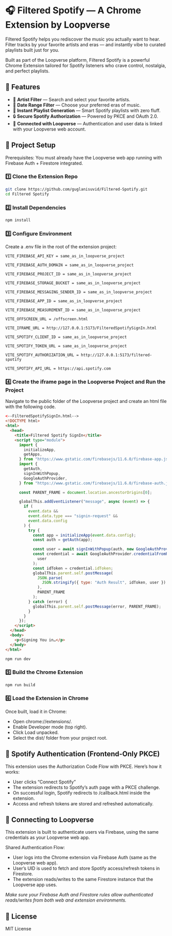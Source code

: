 # 🎧 Filtered Spotify — A Chrome Extension by Loopverse

Filtered Spotify helps you rediscover the music you actually want to hear. Filter tracks by your favorite artists and eras — and instantly vibe to curated playlists built just for you.

Built as part of the Loopverse platform, Filtered Spotify is a powerful Chrome Extension tailored for Spotify listeners who crave control, nostalgia, and perfect playlists.

## 🌟 Features

- 🎤 **Artist Filter** — Search and select your favorite artists.
- 📅 **Date Range Filter** — Choose your preferred eras of music.
- 🔁 **Instant Playlist Generation** — Smart Spotify playlists with zero fluff.
- 🔒 **Secure Spotify Authorization** — Powered by PKCE and OAuth 2.0.
- 🔗 **Connected with Loopverse** — Authentication and user data is linked with your Loopverse web account.

## 🔧 Project Setup

Prerequisites: You must already have the Loopverse web app running with Firebase Auth + Firestore integrated.

### 1️⃣ Clone the Extension Repo

```bash
git clone https://github.com/guglanisuvid/Filtered-Spotify.git
cd Filtered Spotify
```

### 2️⃣ Install Dependencies

```bash
npm install
```

### 3️⃣ Configure Environment

Create a .env file in the root of the extension project:

```plaintext
VITE_FIREBASE_API_KEY = same_as_in_loopverse_project

VITE_FIREBASE_AUTH_DOMAIN = same_as_in_loopverse_project

VITE_FIREBASE_PROJECT_ID = same_as_in_loopverse_project

VITE_FIREBASE_STORAGE_BUCKET = same_as_in_loopverse_project

VITE_FIREBASE_MESSAGING_SENDER_ID = same_as_in_loopverse_project

VITE_FIREBASE_APP_ID = same_as_in_loopverse_project

VITE_FIREBASE_MEASUREMENT_ID = same_as_in_loopverse_project

VITE_OFFSCREEN_URL = /offscreen.html

VITE_IFRAME_URL = http://127.0.0.1:5173/FilteredSpotifySignIn.html

VITE_SPOTIFY_CLIENT_ID = same_as_in_loopverse_project

VITE_SPOTIFY_TOKEN_URL = same_as_in_loopverse_project

VITE_SPOTIFY_AUTHORIZATION_URL = http://127.0.0.1:5173/filtered-spotify

VITE_SPOTIFY_API_URL = https://api.spotify.com
```

### 4️⃣ Create the iframe page in the Loopverse Project and Run the Project

Navigate to the public folder of the Loopverse project and create an html file with the following code.

```html
<--FilteredSpotifySignIn.html-->
<!DOCTYPE html>
<html>
  <head>
    <title>Filtered Spotify SignIn</title>
    <script type="module">
      import {
        initializeApp,
        getApps,
      } from "https://www.gstatic.com/firebasejs/11.6.0/firebase-app.js";
      import {
        getAuth,
        signInWithPopup,
        GoogleAuthProvider,
      } from "https://www.gstatic.com/firebasejs/11.6.0/firebase-auth.js";

      const PARENT_FRAME = document.location.ancestorOrigins[0];

      globalThis.addEventListener("message", async (event) => {
        if (
          event.data &&
          event.data.type === "signin-request" &&
          event.data.config
        ) {
          try {
            const app = initializeApp(event.data.config);
            const auth = getAuth(app);

            const user = await signInWithPopup(auth, new GoogleAuthProvider());
            const credential = await GoogleAuthProvider.credentialFromResult(
              user
            );
            const idToken = credential.idToken;
            globalThis.parent.self.postMessage(
              JSON.parse(
                JSON.stringify({ type: "Auth Result", idToken, user })
              ),
              PARENT_FRAME
            );
          } catch (error) {
            globalThis.parent.self.postMessage(error, PARENT_FRAME);
          }
        }
      });
    </script>
  </head>
  <body>
    <p>Signing You in…</p>
  </body>
</html>
```

```bash
npm run dev
```

### 5️⃣ Build the Chrome Extension

```bash
npm run build
```

### 6️⃣ Load the Extension in Chrome

Once built, load it in Chrome:

- Open chrome://extensions/.
- Enable Developer mode (top right).
- Click Load unpacked.
- Select the dist/ folder from your project root.

## 🔑 Spotify Authentication (Frontend-Only PKCE)

This extension uses the Authorization Code Flow with PKCE. Here’s how it works:

- User clicks “Connect Spotify”
- The extension redirects to Spotify’s auth page with a PKCE challenge.
- On successful login, Spotify redirects to /callback.html inside the extension.
- Access and refresh tokens are stored and refreshed automatically.

## 🔗 Connecting to Loopverse

This extension is built to authenticate users via Firebase, using the same credentials as your Loopverse web app.

Shared Authentication Flow:

- User logs into the Chrome extension via Firebase Auth (same as the Loopverse web app).
- User’s UID is used to fetch and store Spotify access/refresh tokens in Firestore.
- The extension reads/writes to the same Firestore instance that the Loopverse app uses.

_Make sure your Firebase Auth and Firestore rules allow authenticated reads/writes from both web and extension environments._

## 📄 License

MIT License
